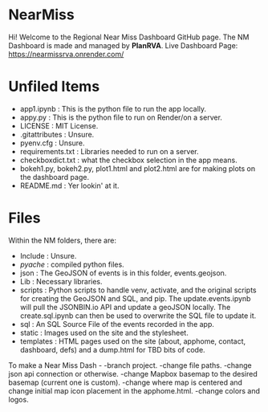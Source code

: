 # NearMiss

Hi! Welcome to the Regional Near Miss Dashboard GitHub page. The NM Dashboard is made and managed by **PlanRVA**. 
Live Dashboard Page: https://nearmissrva.onrender.com/

# Unfiled Items
- app1.ipynb : This is the python file to run the app locally.
- appy.py : This is the python file to run on Render/on a server.
- LICENSE : MIT License. 
- .gitattributes : Unsure.
- pyenv.cfg : Unsure.
- requirements.txt : Libraries needed to run on a server.
- checkboxdict.txt : what the checkbox selection in the app means.
- bokeh1.py, bokeh2.py, plot1.html and plot2.html are for making plots on the dashboard page.
- README.md : Yer lookin' at it.
# Files
Within the NM folders, there are:
- Include : Unsure.
- _pyache_ : compiled python files.
- json : The GeoJSON of events is in this folder, events.geojson. 
- Lib : Necessary libraries.
- scripts : Python scripts to handle venv, activate, and the original scripts for creating the GeoJSON and SQL, and pip. The update.events.ipynb will pull the JSONBIN.io API and update a geoJSON locally. The create.sql.ipynb can then be used to overwrite the SQL file to update it.
- sql : An SQL Source File of the events recorded in the app.
- static : Images used on the site and the stylesheet.
- templates : HTML pages used on the site (about, apphome, contact, dashboard, defs) and a dump.html for TBD bits of code.

To make a Near Miss Dash - 
-branch project.
-change file paths.
-change json api connection or otherwise.
-change Mapbox basemap to the desired basemap (current one is custom).
-change where map is centered and change initial map icon placement in the apphome.html.
-change colors and logos.
